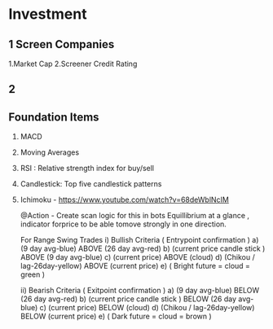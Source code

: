 # Investment


## 1 Screen Companies
 1.Market Cap
 2.Screener Credit Rating  

## 2 


## Foundation Items

1. MACD
2. Moving Averages
3. RSI : Relative strength index for buy/sell
4. Candlestick:
    Top five candlestick patterns
    
5. Ichimoku - https://www.youtube.com/watch?v=68deWblNcIM
   
   @Action - Create scan logic for this in bots
    Equillibrium at a glance , indicator forprice to be able tomove strongly in one direction.
        
   For Range Swing Trades
   i) Bullish Criteria ( Entrypoint confirmation )
     a) (9 day avg-blue) ABOVE (26 day avg-red)
     b) (current price candle stick ) ABOVE (9 day avg-blue)
     c) (current price) ABOVE (cloud)
     d) (Chikou / lag-26day-yellow) ABOVE (current price)
     e) ( Bright future = cloud = green )
     
   ii) Bearish Criteria ( Exitpoint confirmation )
     a) (9 day avg-blue) BELOW (26 day avg-red)
     b) (current price candle stick ) BELOW (26 day avg-blue)
     c) (current price) BELOW (cloud)
     d) (Chikou / lag-26day-yellow) BELOW (current price)
     e) ( Dark future = cloud = brown )
